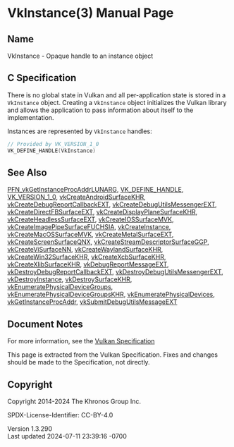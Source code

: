 # VkInstance(3) Manual Page

## Name

VkInstance - Opaque handle to an instance object



## <a href="#_c_specification" class="anchor"></a>C Specification

There is no global state in Vulkan and all per-application state is
stored in a `VkInstance` object. Creating a `VkInstance` object
initializes the Vulkan library and allows the application to pass
information about itself to the implementation.

Instances are represented by `VkInstance` handles:

``` c
// Provided by VK_VERSION_1_0
VK_DEFINE_HANDLE(VkInstance)
```

## <a href="#_see_also" class="anchor"></a>See Also

[PFN_vkGetInstanceProcAddrLUNARG](https://registry.khronos.org/vulkan/specs/1.3-extensions/man/html/PFN_vkGetInstanceProcAddrLUNARG.html),
[VK_DEFINE_HANDLE](https://registry.khronos.org/vulkan/specs/1.3-extensions/man/html/VK_DEFINE_HANDLE.html),
[VK_VERSION_1_0](https://registry.khronos.org/vulkan/specs/1.3-extensions/man/html/VK_VERSION_1_0.html),
[vkCreateAndroidSurfaceKHR](https://registry.khronos.org/vulkan/specs/1.3-extensions/man/html/vkCreateAndroidSurfaceKHR.html),
[vkCreateDebugReportCallbackEXT](https://registry.khronos.org/vulkan/specs/1.3-extensions/man/html/vkCreateDebugReportCallbackEXT.html),
[vkCreateDebugUtilsMessengerEXT](https://registry.khronos.org/vulkan/specs/1.3-extensions/man/html/vkCreateDebugUtilsMessengerEXT.html),
[vkCreateDirectFBSurfaceEXT](https://registry.khronos.org/vulkan/specs/1.3-extensions/man/html/vkCreateDirectFBSurfaceEXT.html),
[vkCreateDisplayPlaneSurfaceKHR](https://registry.khronos.org/vulkan/specs/1.3-extensions/man/html/vkCreateDisplayPlaneSurfaceKHR.html),
[vkCreateHeadlessSurfaceEXT](https://registry.khronos.org/vulkan/specs/1.3-extensions/man/html/vkCreateHeadlessSurfaceEXT.html),
[vkCreateIOSSurfaceMVK](https://registry.khronos.org/vulkan/specs/1.3-extensions/man/html/vkCreateIOSSurfaceMVK.html),
[vkCreateImagePipeSurfaceFUCHSIA](https://registry.khronos.org/vulkan/specs/1.3-extensions/man/html/vkCreateImagePipeSurfaceFUCHSIA.html),
[vkCreateInstance](https://registry.khronos.org/vulkan/specs/1.3-extensions/man/html/vkCreateInstance.html),
[vkCreateMacOSSurfaceMVK](https://registry.khronos.org/vulkan/specs/1.3-extensions/man/html/vkCreateMacOSSurfaceMVK.html),
[vkCreateMetalSurfaceEXT](https://registry.khronos.org/vulkan/specs/1.3-extensions/man/html/vkCreateMetalSurfaceEXT.html),
[vkCreateScreenSurfaceQNX](https://registry.khronos.org/vulkan/specs/1.3-extensions/man/html/vkCreateScreenSurfaceQNX.html),
[vkCreateStreamDescriptorSurfaceGGP](https://registry.khronos.org/vulkan/specs/1.3-extensions/man/html/vkCreateStreamDescriptorSurfaceGGP.html),
[vkCreateViSurfaceNN](https://registry.khronos.org/vulkan/specs/1.3-extensions/man/html/vkCreateViSurfaceNN.html),
[vkCreateWaylandSurfaceKHR](https://registry.khronos.org/vulkan/specs/1.3-extensions/man/html/vkCreateWaylandSurfaceKHR.html),
[vkCreateWin32SurfaceKHR](https://registry.khronos.org/vulkan/specs/1.3-extensions/man/html/vkCreateWin32SurfaceKHR.html),
[vkCreateXcbSurfaceKHR](https://registry.khronos.org/vulkan/specs/1.3-extensions/man/html/vkCreateXcbSurfaceKHR.html),
[vkCreateXlibSurfaceKHR](https://registry.khronos.org/vulkan/specs/1.3-extensions/man/html/vkCreateXlibSurfaceKHR.html),
[vkDebugReportMessageEXT](https://registry.khronos.org/vulkan/specs/1.3-extensions/man/html/vkDebugReportMessageEXT.html),
[vkDestroyDebugReportCallbackEXT](https://registry.khronos.org/vulkan/specs/1.3-extensions/man/html/vkDestroyDebugReportCallbackEXT.html),
[vkDestroyDebugUtilsMessengerEXT](https://registry.khronos.org/vulkan/specs/1.3-extensions/man/html/vkDestroyDebugUtilsMessengerEXT.html),
[vkDestroyInstance](https://registry.khronos.org/vulkan/specs/1.3-extensions/man/html/vkDestroyInstance.html),
[vkDestroySurfaceKHR](https://registry.khronos.org/vulkan/specs/1.3-extensions/man/html/vkDestroySurfaceKHR.html),
[vkEnumeratePhysicalDeviceGroups](https://registry.khronos.org/vulkan/specs/1.3-extensions/man/html/vkEnumeratePhysicalDeviceGroups.html),
[vkEnumeratePhysicalDeviceGroupsKHR](https://registry.khronos.org/vulkan/specs/1.3-extensions/man/html/vkEnumeratePhysicalDeviceGroupsKHR.html),
[vkEnumeratePhysicalDevices](https://registry.khronos.org/vulkan/specs/1.3-extensions/man/html/vkEnumeratePhysicalDevices.html),
[vkGetInstanceProcAddr](https://registry.khronos.org/vulkan/specs/1.3-extensions/man/html/vkGetInstanceProcAddr.html),
[vkSubmitDebugUtilsMessageEXT](https://registry.khronos.org/vulkan/specs/1.3-extensions/man/html/vkSubmitDebugUtilsMessageEXT.html)

## <a href="#_document_notes" class="anchor"></a>Document Notes

For more information, see the <a
href="https://registry.khronos.org/vulkan/specs/1.3-extensions/html/vkspec.html#VkInstance"
target="_blank" rel="noopener">Vulkan Specification</a>

This page is extracted from the Vulkan Specification. Fixes and changes
should be made to the Specification, not directly.

## <a href="#_copyright" class="anchor"></a>Copyright

Copyright 2014-2024 The Khronos Group Inc.

SPDX-License-Identifier: CC-BY-4.0

Version 1.3.290  
Last updated 2024-07-11 23:39:16 -0700
